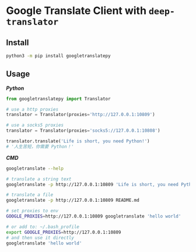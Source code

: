 # Google Translate Client with `deep-translator`

## Install

```bash
python3 -m pip install googletranslatepy
```

## Usage

***Python***

```python
from googletranslatepy import Translator

# use a http proxies
translator = Translator(proxies='http://127.0.0.1:10809')

# use a socks5 proxies
translator = Translator(proxies='socks5://127.0.0.1:10808')

translator.translate('Life is short, you need Python!')
# '人生苦短，你需要 Python！'
```

***CMD***

```bash
googletranslate --help

# translate a string text
googletranslate -p http://127.0.0.1:10809 'Life is short, you need Python!'

# translate a file
googletranslate -p http://127.0.0.1:10809 README.md

# set proxies to env
GOOGLE_PROXIES=http://127.0.0.1:10809 googletranslate 'hello world'

# or add to: ~/.bash_profile
export GOOGLE_PROXIES=http://127.0.0.1:10809
# and then use it directly
googletranslate 'hello world'
```
